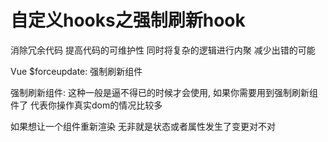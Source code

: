 # 自定义hooks之强制刷新hook

消除冗余代码 提高代码的可维护性 同时将复杂的逻辑进行内聚 减少出错的可能

Vue $forceupdate: 强制刷新组件

强制刷新组件: 这种一般是逼不得已的时候才会使用, 如果你需要用到强制刷新组件了 代表你操作真实dom的情况比较多

如果想让一个组件重新渲染 无非就是状态或者属性发生了变更对不对



